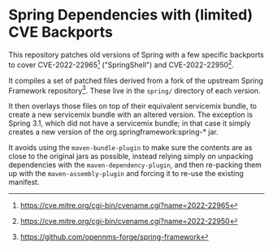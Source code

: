 # Spring Dependencies with (limited) CVE Backports

This repository patches old versions of Spring with a few specific
backports to cover CVE-2022-22965[^2] ("SpringShell") and
CVE-2022-22950[^3].

It compiles a set of patched files derived from a fork of the
upstream Spring Framework repository[^1]. These live in the
`spring/` directory of each version.

It then overlays those files on top of their equivalent servicemix
bundle, to create a new servicemix bundle with an altered version.
The exception is Spring 3.1, which did not have a servicemix bundle;
in that case it simply creates a new version of the
org.springframework:spring-* jar.

It avoids using the `maven-bundle-plugin` to make sure the contents
are as close to the original jars as possible, instead relying
simply on unpacking dependencies with the `maven-dependency-plugin`,
and then re-packing them up with the `maven-assembly-plugin` and
forcing it to re-use the existing manifest.

[^1]: https://github.com/opennms-forge/spring-framework
[^2]: https://cve.mitre.org/cgi-bin/cvename.cgi?name=2022-22965
[^3]: https://cve.mitre.org/cgi-bin/cvename.cgi?name=2022-22950
